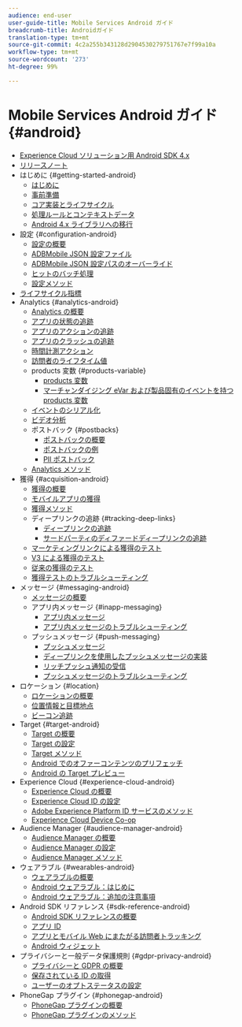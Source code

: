 ```yaml
---
audience: end-user
user-guide-title: Mobile Services Android ガイド
breadcrumb-title: Androidガイド
translation-type: tm+mt
source-git-commit: 4c2a255b343128d2904530279751767e7f99a10a
workflow-type: tm+mt
source-wordcount: '273'
ht-degree: 99%

---
```



# Mobile Services Android ガイド {#android}

+ [Experience Cloud ソリューション用 Android SDK 4.x](overview.md)
+ [リリースノート](rel-notes.md)
+ はじめに {#getting-started-android}
   + [はじめに](getting-started/getting-started.md)
   + [事前準備](getting-started/requirements.md)
   + [コア実装とライフサイクル](getting-started/dev-qs.md)
   + [処理ルールとコンテキストデータ](getting-started/proc-rules.md)
   + [Android 4.x ライブラリへの移行](getting-started/migration-v3.md)
+ 設定 {#configuration-android}
   + [設定の概要](configuration/configuration.md)
   + [ADBMobile JSON 設定ファイル](configuration/json-config/json-config.md)
   + [ADBMobile JSON 設定パスのオーバーライド](configuration/json-config/json-config-remote.md)
   + [ヒットのバッチ処理](configuration/hit-batching.md)
   + [設定メソッド](configuration/methods.md)
+ [ライフサイクル指標](metrics.md)
+ Analytics {#analytics-android}
   + [Analytics の概要](analytics-main/analytics-main.md)
   + [アプリの状態の追跡](analytics-main/states.md)
   + [アプリのアクションの追跡](analytics-main/actions.md)
   + [アプリのクラッシュの追跡](analytics-main/crashes.md)
   + [時間計測アクション](analytics-main/timed-actions.md)
   + [訪問者のライフタイム値](analytics-main/lifetime-value.md)
   + products 変数 {#products-variable}
      + [products 変数](analytics-main/products/products.md)
      + [マーチャンダイジング eVar および製品固有のイベントを持つ products 変数 ](analytics-main/products/products-variable-evars-events.md)
   + [イベントのシリアル化](analytics-main/event-serialization.md)
   + [ビデオ分析](analytics-main/video-qs.md)
   + ポストバック {#postbacks}
      + [ポストバックの概要](analytics-main/postbacks/postbacks.md)
      + [ポストバックの例](analytics-main/postbacks/postback-example.md)
      + [PII ポストバック](analytics-main/postbacks/c-pii-postbacks.md)
   + [Analytics メソッド](analytics-main/analytics-methods.md)
+ 獲得 {#acquisition-android}
   + [獲得の概要](acquisition-main/acquisition-main-android.md)
   + [モバイルアプリの獲得](acquisition-main/acquisition.md)
   + [獲得メソッド](acquisition-main/acquisition-methods.md)
   + ディープリンクの追跡 {#tracking-deep-links}
      + [ディープリンクの追跡](acquisition-main/tracking-deep-links/tracking-deep-links.md)
      + [サードパーティのディファードディープリンクの追跡](acquisition-main/tracking-deep-links/c-tracking-3rd-party-deferred-deep-links.md)
   + [マーケティングリンクによる獲得のテスト](acquisition-main/t-testing-marketing-link-acquisition.md)
   + [V3 による獲得のテスト](acquisition-main/t-testing-version-3-acquisition.md)
   + [従来の獲得のテスト](acquisition-main/t-testing-acquisition.md)
   + [獲得テストのトラブルシューティング](acquisition-main/troubleshoot-acquisition-testing.md)
+ メッセージ {#messaging-android}
   + [メッセージの概要](messaging-main/messaging-main-android.md)
   + アプリ内メッセージ {#inapp-messaging}
      + [アプリ内メッセージ](messaging-main/messaging/messaging.md)
      + [アプリ内メッセージのトラブルシューティング](messaging-main/messaging/in-apps-ts.md)
   + プッシュメッセージ {#push-messaging}
      + [プッシュメッセージ](messaging-main/push-messaging/push-messaging.md)
      + [ディープリンクを使用したプッシュメッセージの実装](messaging-main/push-messaging/t-mob-impl-push-deeplinking-android-4x.md)
      + [リッチプッシュ通知の受信](messaging-main/push-messaging/c-set-up-rich-push-notif-android.md)
      + [プッシュメッセージのトラブルシューティング](messaging-main/push-messaging/c-troubleshooting-push-messaging.md)
+ ロケーション {#location}
   + [ロケーションの概要](location/location.md)
   + [位置情報と目標地点](location/geo-poi.md)
   + [ビーコン追跡](location/beacon.md)
+ Target {#target-android}
   + [Target の概要](target-main/target-main.md)
   + [Target の設定](target-main/target.md)
   + [Target メソッド](target-main/c-target-methods.md)
   + [Android でのオファーコンテンツのプリフェッチ](target-main/c-mob-target-prefetch-android.md)
   + [Android の Target プレビュー](target-main/c-mob-target-preview-android.md)
+ Experience Cloud {#experience-cloud-android}
   + [Experience Cloud の概要](c-marketing-cloud/c-marketing-cloud.md)
   + [Experience Cloud ID の設定 ](c-marketing-cloud/mcvid.md)
   + [Adobe Experience Platform ID サービスのメソッド](c-marketing-cloud/mc-methods.md)
   + [Experience Cloud Device Co-op](c-marketing-cloud/t-mob-mc-device-coop-android-.md)
+ Audience Manager {#audience-manager-android}
   + [Audience Manager の概要](audience-manager/audience-manager.md)
   + [Audience Manager の設定](audience-manager/audiencemgmt.md)
   + [Audience Manager メソッド](audience-manager/c-audience-manager-methods.md)
+ ウェアラブル {#wearables-android}
   + [ウェアラブルの概要](wearables/wearables.md)
   + [Android ウェアラブル：はじめに](wearables/android-wearable.md)
   + [Android ウェアラブル：追加の注意事項](wearables/c-android-wearables--additional-notes.md)
+ Android SDK リファレンス {#sdk-reference-android}
   + [Android SDK リファレンスの概要](/help/android/reference/reference.md)
   + [アプリ ID](/help/android/reference/app-ids.md)
   + [アプリとモバイル Web にまたがる訪問者トラッキング](/help/android/reference/hybrid-app.md)
   + [Android ウィジェット](/help/android/reference/widgets.md)
+ プライバシーと一般データ保護規則 {#gdpr-privacy-android}
   + [プライバシーと GDPR の概要](c-mob-privacy-gdpr-android/c-mob-privacy-gdpr-android.md)
   + [保存されている ID の取得](c-mob-privacy-gdpr-android/c-mob-gdpr-ret-stored-ids-android.md)
   + [ユーザーのオプトステータスの設定](c-mob-privacy-gdpr-android/privacy.md)
+ PhoneGap プラグイン {#phonegap-android}
   + [PhoneGap プラグインの概要](phonegap/phonegap.md)
   + [PhoneGap プラグインのメソッド](phonegap/phonegap-methods.md)
